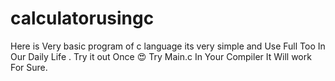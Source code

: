 # calculatorusingc
Here is Very basic program of c language its very simple and Use Full Too In Our Daily Life . Try it out Once 😍 
Try Main.c In Your Compiler It Will work For Sure.
